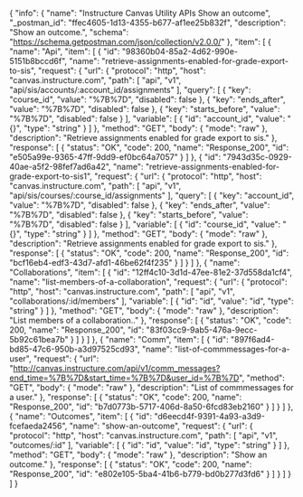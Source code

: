 {
  "info": {
    "name": "Instructure Canvas Utility APIs Show an outcome",
    "_postman_id": "ffec4605-1d13-4355-b677-af1ee25b832f",
    "description": "Show an outcome.",
    "schema": "https://schema.getpostman.com/json/collection/v2.0.0/"
  },
  "item": [
    {
      "name": "Api",
      "item": [
        {
          "id": "98360b04-85a2-4d62-990e-5151b8bccd6f",
          "name": "retrieve-assignments-enabled-for-grade-export-to-sis",
          "request": {
            "url": {
              "protocol": "http",
              "host": "canvas.instructure.com",
              "path": [
                "api",
                "v1",
                "api/sis/accounts/:account_id/assignments"
              ],
              "query": [
                {
                  "key": "course_id",
                  "value": "%7B%7D",
                  "disabled": false
                },
                {
                  "key": "ends_after",
                  "value": "%7B%7D",
                  "disabled": false
                },
                {
                  "key": "starts_before",
                  "value": "%7B%7D",
                  "disabled": false
                }
              ],
              "variable": [
                {
                  "id": "account_id",
                  "value": "{}",
                  "type": "string"
                }
              ]
            },
            "method": "GET",
            "body": {
              "mode": "raw"
            },
            "description": "Retrieve assignments enabled for grade export to sis."
          },
          "response": [
            {
              "status": "OK",
              "code": 200,
              "name": "Response_200",
              "id": "e505a99e-9365-47ff-9dd9-ef0bc64a7057"
            }
          ]
        },
        {
          "id": "7943d35c-0929-40ae-a5f2-98fef7ad6a42",
          "name": "retrieve-assignments-enabled-for-grade-export-to-sis1",
          "request": {
            "url": {
              "protocol": "http",
              "host": "canvas.instructure.com",
              "path": [
                "api",
                "v1",
                "api/sis/courses/:course_id/assignments"
              ],
              "query": [
                {
                  "key": "account_id",
                  "value": "%7B%7D",
                  "disabled": false
                },
                {
                  "key": "ends_after",
                  "value": "%7B%7D",
                  "disabled": false
                },
                {
                  "key": "starts_before",
                  "value": "%7B%7D",
                  "disabled": false
                }
              ],
              "variable": [
                {
                  "id": "course_id",
                  "value": "{}",
                  "type": "string"
                }
              ]
            },
            "method": "GET",
            "body": {
              "mode": "raw"
            },
            "description": "Retrieve assignments enabled for grade export to sis."
          },
          "response": [
            {
              "status": "OK",
              "code": 200,
              "name": "Response_200",
              "id": "bcf16eb4-edf3-43d7-afd1-46be62f4f235"
            }
          ]
        }
      ]
    },
    {
      "name": "Collaborations",
      "item": [
        {
          "id": "12ff4c10-3d1d-47ee-81e2-37d558da1cf4",
          "name": "list-members-of-a-collaboration",
          "request": {
            "url": {
              "protocol": "http",
              "host": "canvas.instructure.com",
              "path": [
                "api",
                "v1",
                "collaborations/:id/members"
              ],
              "variable": [
                {
                  "id": "id",
                  "value": "id",
                  "type": "string"
                }
              ]
            },
            "method": "GET",
            "body": {
              "mode": "raw"
            },
            "description": "List members of a collaboration.."
          },
          "response": [
            {
              "status": "OK",
              "code": 200,
              "name": "Response_200",
              "id": "83f03cc9-9ab5-476a-9ecc-5b92c61bea7b"
            }
          ]
        }
      ]
    },
    {
      "name": "Comm",
      "item": [
        {
          "id": "897f6ad4-bd85-47c6-950b-a3d97525cd93",
          "name": "list-of-commmessages-for-a-user",
          "request": {
            "url": "http://canvas.instructure.com/api/v1/comm_messages?end_time=%7B%7D&start_time=%7B%7D&user_id=%7B%7D",
            "method": "GET",
            "body": {
              "mode": "raw"
            },
            "description": "List of commmessages for a user."
          },
          "response": [
            {
              "status": "OK",
              "code": 200,
              "name": "Response_200",
              "id": "b7d0773b-5717-406d-8a50-6fcd83eb2160"
            }
          ]
        }
      ]
    },
    {
      "name": "Outcomes",
      "item": [
        {
          "id": "d6eecd4f-9391-4a93-a3d9-fcefaeda2456",
          "name": "show-an-outcome",
          "request": {
            "url": {
              "protocol": "http",
              "host": "canvas.instructure.com",
              "path": [
                "api",
                "v1",
                "outcomes/:id"
              ],
              "variable": [
                {
                  "id": "id",
                  "value": "id",
                  "type": "string"
                }
              ]
            },
            "method": "GET",
            "body": {
              "mode": "raw"
            },
            "description": "Show an outcome."
          },
          "response": [
            {
              "status": "OK",
              "code": 200,
              "name": "Response_200",
              "id": "e802e105-5ba4-41b6-b779-bd0b277d3fd6"
            }
          ]
        }
      ]
    }
  ]
}